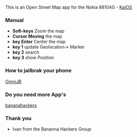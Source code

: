 This is an Open Street Map app for the Nokia 88104G - [KaiOS](https://www.kaiostech.com/) 


### Manual
+ **Soft-keys** Zoom the map
+ **Cursor Moving** the map
+ **key Enter** Center the map
+ **key 1** update Geolocation-> Marker
+ **key 2** search
+ **key 3** show Position


### How to jailbrak your phone
[OmniJB](http://omnijb.831337.xyz/)
### Do you need more App's
[bananahackers](https://groups.google.com/forum/?utm_medium=email&utm_source=footer#!forum/bananahackers)
### Thank you
+ Ivan from the Bananna Hackers Group